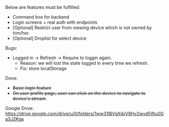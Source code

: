 Below are features must be fulfilled:
- Command box for backend
- Login screens + real auth with endpoints
- [Optional] Restrict user from viewing device which is not owned by him/her.
- [Optional] Droplist for select device

Bugs:
- Logged in -> Refresh -> Require to loggin again. 
  - Reason: we will lost the state logged in every time we refresh. 
  - Fix: store localStorage

Done:
- ~~Basic login feature~~
- ~~On user profile page, user can click on the device to navigate to device's stream~~.

Google Drive: https://drive.google.com/drive/u/0/folders/1ww31IBVgXikiV9Hv2wvd5Wu0Ga3J2Kga
